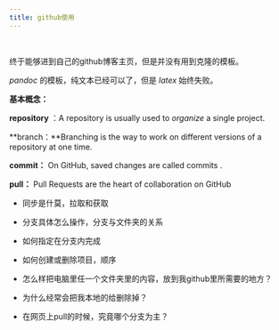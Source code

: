 ```yaml
---
title: github使用
---
```


 

终于能够进到自己的github博客主页，但是并没有用到克隆的模板。

*pandoc* 的模板，纯文本已经可以了，但是 *latex* 始终失败。

**基本概念：**

**repository** ：A repository is usually used to *organize* a single project.

**branch：**Branching is the way to work on different versions of a repository
at one time.

**commit：** On GitHub, saved changes are called commits .

**pull：** Pull Requests are the heart of collaboration on GitHub

-   同步是什莫，拉取和获取

-   分支具体怎么操作，分支与文件夹的关系

-   如何指定在分支内完成

-   如何创建或删除项目，顺序

-   怎么样把电脑里任一个文件夹里的内容，放到我github里所需要的地方？

-   为什么经常会把我本地的给删除掉？

-   在网页上pull的时候，究竟哪个分支为主？
